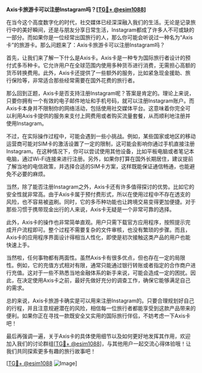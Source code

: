**Axis卡旅游卡可以注册Instagram吗？[[TG💪+ @esim1088](https://t.me/s/esim1088)]**

在当今这个高度数字化的时代，社交媒体已经深深融入我们的生活。无论是记录旅行中的美好瞬间，还是与朋友分享日常生活，Instagram都成了许多人不可或缺的一部分。而如果你是一位经常出国旅行的人，那么你可能会听说过一种名为“Axis卡”的旅游卡。那么问题来了：Axis卡旅游卡可以注册Instagram吗？

首先，让我们来了解一下什么是Axis卡。Axis卡是一种专为国际旅行者设计的预付式多币种卡。它允许用户在全球范围内使用多种货币进行消费，无需担心高额的货币转换费用。此外，Axis卡还提供了一些额外的服务，比如紧急现金援助、旅行保险等，非常适合那些经常需要在国外花费的旅行者。

那么回到正题，Axis卡是否支持注册Instagram呢？答案是肯定的。理论上来说，只要你拥有一个有效的电子邮件地址和手机号码，就可以注册Instagram账户。而Axis卡本身并不限制你的网络活动，包括使用社交媒体平台。这意味着你完全可以利用Axis卡提供的服务来支付上网费用或者购买流量套餐，从而顺利地注册并使用Instagram。

不过，在实际操作过程中，可能会遇到一些小挑战。例如，某些国家或地区的移动运营商可能对SIM卡的激活设置了一定的限制，这可能会影响你通过手机直接注册Instagram。在这种情况下，你可以尝试使用其他设备，比如平板电脑或者笔记本电脑，通过Wi-Fi连接来进行注册。另外，如果你打算在国外长期居住，建议提前了解当地的电信政策，并选择合适的SIM卡方案，这样既能保证通信畅通，也能避免不必要的麻烦。

当然，除了能否注册Instagram之外，Axis卡还有许多值得探讨的优势。比如它的安全性就非常高。由于Axis卡属于预付费形式，所以在使用过程中不存在透支的风险，也不容易被盗刷。同时，它的多币种功能也让跨境交易变得更加便捷。对于那些习惯于携带现金出行的人来说，Axis卡无疑是一个非常可靠的选择。

此外，Axis卡的操作也非常简单直观。用户只需下载官方应用程序，按照提示完成开户流程即可。整个过程不需要复杂的文件审核，也没有繁琐的步骤。而且，Axis卡的应用程序界面设计得相当人性化，即使是初次接触这类产品的用户也能快速上手。

当然啦，任何事物都有两面性。虽然Axis卡有很多优点，但也存在一定的局限性。例如，它的充值方式相对有限，通常只能通过银行转账或者指定的合作商户进行充值。这对于一些不熟悉当地金融体系的新手来说，可能会造成一定的困扰。因此，在决定使用Axis卡之前，最好先做好充分的调查工作，确保它能够满足自己的需求。

总的来说，Axis卡旅游卡确实是可以用来注册Instagram的。只要合理规划好自己的行程，并且注意规避潜在的风险，相信每一位旅行者都能享受到这款产品带来的便利。如果你正在寻找一款既安全又实用的国际旅行伴侣，不妨考虑一下Axis卡吧！

最后再强调一遍，关于Axis卡的具体使用细节以及如何更好地发挥其作用，欢迎加入我们的讨论群组[[TG💪+ @esim1088](https://t.me/s/esim1088)]，与其他用户一起交流心得体验哦！让我们共同探索更多有趣的旅行故事吧！

[[TG💪+ @esim1088](https://t.me/s/esim1088) ![Image](https://i.postimg.cc/4NQfJmqS/Snipaste-2025-05-13-00-14-12.png)]